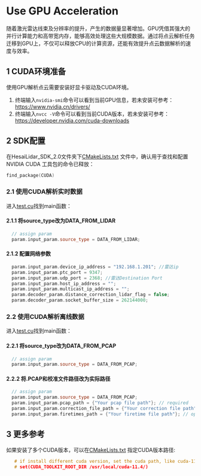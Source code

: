# Use GPU Acceleration

随着激光雷达线束及分辨率的提升，产生的数据量显著增加。GPU凭借其强大的并行计算能力和高带宽内存，能够高效处理这些大规模数据。通过将点云解析任务迁移到GPU上，不仅可以释放CPU的计算资源，还能有效提升点云数据解析的速度与效率。

## 1 CUDA环境准备
使用GPU解析点云需要安装好显卡驱动及CUDA环境。

1. 终端输入`nvidia-smi`命令可以看到当前GPU信息，若未安装可参考：https://www.nvidia.cn/drivers/
2. 终端输入`nvcc -V`命令可以看到当前CUDA版本，若未安装可参考：https://developer.nvidia.com/cuda-downloads

## 2 SDK配置
在HesaiLidar_SDK_2.0文件夹下[CMakeLists.txt](../CMakeLists.txt) 文件中，确认用于查找和配置 NVIDIA CUDA 工具包的命令已释放：
```cpp
find_package(CUDA)
```
### 2.1 使用CUDA解析实时数据
进入[test.cu](../test/test.cu)找到main函数：
#### 2.1.1 将source_type改为DATA_FROM_LIDAR
```cpp
  // assign param
  param.input_param.source_type = DATA_FROM_LIDAR;
```
#### 2.1.2 配置网络参数
```cpp
  param.input_param.device_ip_address = "192.168.1.201"; //雷达ip
  param.input_param.ptc_port = 9347;
  param.input_param.udp_port = 2368; //雷达Destination Port
  param.input_param.host_ip_address = "";
  param.input_param.multicast_ip_address = "";
  param.decoder_param.distance_correction_lidar_flag = false;
  param.decoder_param.socket_buffer_size = 262144000;
  ```
### 2.2 使用CUDA解析离线数据
进入[test.cu](../test/test.cu)找到main函数：
#### 2.2.1 将source_type改为DATA_FROM_PCAP
```cpp
  // assign param
  param.input_param.source_type = DATA_FROM_PCAP;
   ```

#### 2.2.2 将.PCAP和校准文件路径改为实际路径
```cpp
  // assign param
  param.input_param.source_type = DATA_FROM_PCAP;
  param.input_param.pcap_path = {"Your pcap file path"}; // required
  param.input_param.correction_file_path = {"Your correction file path"}; //required
  param.input_param.firetimes_path = {"Your firetime file path"}; // optional
   ```

## 3 更多参考
如果安装了多个CUDA版本，可以在[CMakeLists.txt](../CMakeLists.txt) 指定CUDA版本路径:

```cpp
   # if install different cuda version, set the cuda path, like cuda-11.4
   # set(CUDA_TOOLKIT_ROOT_DIR /usr/local/cuda-11.4/)
   ```
